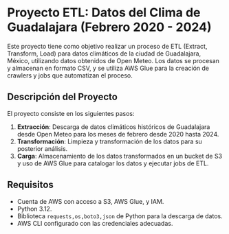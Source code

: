 # Proyecto ETL: Datos del Clima de Guadalajara (Febrero 2020 - 2024)

Este proyecto tiene como objetivo realizar un proceso de ETL (Extract, Transform, Load) para datos climáticos de la ciudad de Guadalajara, México, utilizando datos obtenidos de Open Meteo. Los datos se procesan y almacenan en formato CSV, y se utiliza AWS Glue para la creación de crawlers y jobs que automatizan el proceso.

## Descripción del Proyecto

El proyecto consiste en los siguientes pasos:

1. **Extracción**: Descarga de datos climáticos históricos de Guadalajara desde Open Meteo para los meses de febrero desde 2020 hasta 2024.
2. **Transformación**: Limpieza y transformación de los datos para su posterior análisis.
3. **Carga**: Almacenamiento de los datos transformados en un bucket de S3 y uso de AWS Glue para catalogar los datos y ejecutar jobs de ETL.

## Requisitos

- Cuenta de AWS con acceso a S3, AWS Glue, y IAM.
- Python 3.12.
- Biblioteca `requests,os,boto3,json` de Python para la descarga de datos.
- AWS CLI configurado con las credenciales adecuadas.
